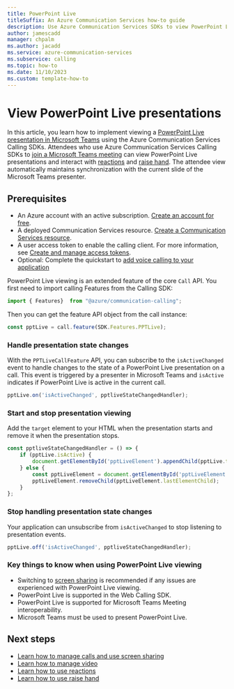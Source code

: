 ```yaml
---
title: PowerPoint Live
titleSuffix: An Azure Communication Services how-to guide
description: Use Azure Communication Services SDKs to view PowerPoint Live presentations.
author: jamescadd
manager: chpalm
ms.author: jacadd
ms.service: azure-communication-services
ms.subservice: calling
ms.topic: how-to 
ms.date: 11/10/2023
ms.custom: template-how-to
---
```


# View PowerPoint Live presentations
In this article, you learn how to implement viewing a [PowerPoint Live presentation in Microsoft Teams](https://support.microsoft.com/en-us/office/present-from-powerpoint-live-in-microsoft-teams-28b20e74-7165-499c-9bd4-0ad975d448ad) using the Azure Communication Services Calling SDKs. Attendees who use Azure Communication Services Calling SDKs to [join a Microsoft Teams meeting](./teams-interoperability.md) can view PowerPoint Live presentations and interact with [reactions](./reactions.md) and [raise hand](./raise-hand.md). The attendee view automatically maintains synchronization with the current slide of the Microsoft Teams presenter.

## Prerequisites

- An Azure account with an active subscription. [Create an account for free](https://azure.microsoft.com/free/?WT.mc_id=A261C142F). 
- A deployed Communication Services resource. [Create a Communication Services resource](../../quickstarts/create-communication-resource.md).
- A user access token to enable the calling client. For more information, see [Create and manage access tokens](../../quickstarts/identity/access-tokens.md).
- Optional: Complete the quickstart to [add voice calling to your application](../../quickstarts/voice-video-calling/getting-started-with-calling.md)

PowerPoint Live viewing is an extended feature of the core `Call` API. You first need to import calling Features from the Calling SDK:

```js
import { Features}  from "@azure/communication-calling";
```

Then you can get the feature API object from the call instance:

```js
const pptLive = call.feature(SDK.Features.PPTLive);
```

### Handle presentation state changes
With the `PPTLiveCallFeature` API, you can subscribe to the `isActiveChanged` event to handle changes to the state of a PowerPoint Live presentation on a call. This event is triggered by a presenter in Microsoft Teams and `isActive` indicates if PowerPoint Live is active in the current call.

```js
pptLive.on('isActiveChanged', pptliveStateChangedHandler);
```

### Start and stop presentation viewing
Add the `target` element to your HTML when the presentation starts and remove it when the presentation stops.

```js
const pptliveStateChangedHandler = () => {
    if (pptLive.isActive) {
        document.getElementById('pptLiveElement').appendChild(pptLive.target);
    } else {
        const pptLiveElement = document.getElementById('pptLiveElement');
        pptLiveElement.removeChild(pptLiveElement.lastElementChild);
    }
};
```

### Stop handling presentation state changes
Your application can unsubscribe from `isActiveChanged` to stop listening to presentation events.

```js
pptLive.off('isActiveChanged', pptliveStateChangedHandler);
```

### Key things to know when using PowerPoint Live viewing
- Switching to [screen sharing](./manage-calls.md) is recommended if any issues are experienced with PowerPoint Live viewing.
- PowerPoint Live is supported in the Web Calling SDK.
- PowerPoint Live is supported for Microsoft Teams Meeting interoperability.
- Microsoft Teams must be used to present PowerPoint Live.

## Next steps
- [Learn how to manage calls and use screen sharing](./manage-calls.md)
- [Learn how to manage video](./manage-video.md)
- [Learn how to use reactions](./reactions.md)
- [Learn how to use raise hand](./raise-hand.md)